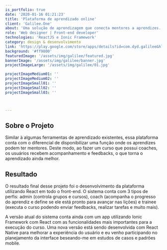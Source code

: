 ```yaml
---
is_portfolio: true
date: '2020-01-16 01:21:23'
title: 'Plataforma de aprendizado online'
client: 'Galilee.One'
about: 'Uma solução de aprendizagem que conecta mentores a aprendizes.'
role: 'Web designer | Front-end developer'
technologies: 'ReactJS e Ionic Framework'
category: design & desenvolvimento
link: 'https://play.google.com/store/apps/details?id=com.dyd.galilee&hl=en'
background: '#ff9800'
featuredImage: '/assets/img/galilee/featured.jpg'
bannerImage: '/assets/img/galilee/banner.jpg'
projectImageLarge: '/assets/img/galilee/01.jpg'

projectImageMedium01: ''
projectImageMedium02: ''
projectImageSmall01: ''
projectImageSmall02: ''
projectImageSmall03: ''



---
```


## Sobre o Projeto

Similar à algumas ferramentas de aprendizado existentes, essa plataforma conta com o diferencial de disponibilizar uma função onde os aprendizes podem ter mentores. Deste modo, ao fazer um curso que possui coaches, os usuários recebem acompanhamento e feedbacks, o que torna o aprendizado ainda melhor.

## Resultado

O resultado final desse projeto foi o desenvolvimento da plataforma utilizando React em todo o front-end. O sistema conta com 3 tipos de perfis: admin (controla grupos e cursos), coach (acompanha o progresso do aprendiz e define se ele está pronto para avançar nas lições) e trainee (executa o curso podendo enviar feedbacks, realizar tarefas e muito mais).

A versão atual do sistema conta ainda com um app utilizando Ionic Framework com React com as funcionalidades mais importantes para a execução do curso. Uma nova versão está sendo desenvolvida com React Native para melhorar a experiência do usuário e eu venho participando no planejamento da interface beseando-me em estudos de casos e padrões mobile.

